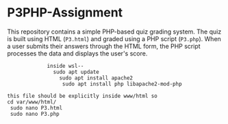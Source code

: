 # P3PHP-Assignment
This repository contains a simple PHP-based quiz grading system. The quiz is built using HTML (`P3.html`) and graded using a PHP script (`P3.php`). When a user submits their answers through the HTML form, the PHP script processes the data and displays the user's score.


                 inside wsl--
                   sudo apt update
                     sudo apt install apache2
                      sudo apt install php libapache2-mod-php

    this file should be explicitly inside www/html so        
    cd var/www/html/
     sudo nano P3.html
     sudo nano P3.php
